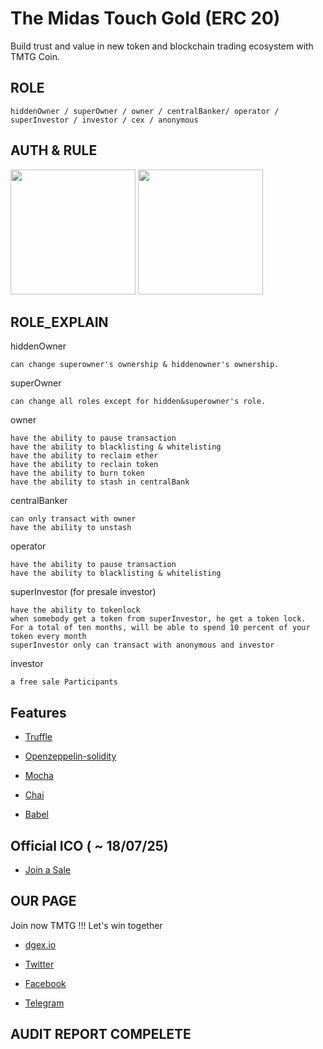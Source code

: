 # The Midas Touch Gold (ERC 20)
Build trust and value in new token and blockchain trading ecosystem with TMTG Coin.

## ROLE
```
hiddenOwner / superOwner / owner / centralBanker/ operator / superInvestor / investor / cex / anonymous
```
## AUTH & RULE
<div>
    <img width="200" src="https://user-images.githubusercontent.com/30589585/42782228-39503144-8983-11e8-8ae9-513a039f4d41.PNG">
    <img width="200" src="https://user-images.githubusercontent.com/30589585/42782258-558014c4-8983-11e8-90ed-3ede71f33287.PNG">

</div>

## ROLE_EXPLAIN


hiddenOwner
```
can change superowner's ownership & hiddenowner's ownership.
```

superOwner
```
can change all roles except for hidden&superowner's role. 
```

owner
```
have the ability to pause transaction 
have the ability to blacklisting & whitelisting
have the ability to reclaim ether
have the ability to reclain token
have the ability to burn token
have the ability to stash in centralBank
```

centralBanker
```
can only transact with owner
have the ability to unstash 
```

operator

```
have the ability to pause transaction
have the ability to blacklisting & whitelisting
```

superInvestor (for presale investor)

```
have the ability to tokenlock
when somebody get a token from superInvestor, he get a token lock.
For a total of ten months, will be able to spend 10 percent of your token every month
superInvestor only can transact with anonymous and investor
```

investor
```
a free sale Participants 
```

## Features 

* [Truffle](https://github.com/trufflesuite/truffle) 

* [Openzeppelin-solidity](https://github.com/OpenZeppelin/openzeppelin-solidity) 

* [Mocha](https://github.com/mochajs/mocha) 

* [Chai](https://github.com/chaijs/chai) 

* [Babel](https://github.com/babel/babel) 

## Official ICO ( ~ 18/07/25) 
* [Join a Sale](https://ico.dgex.io) 

## OUR PAGE
Join now TMTG !!! Let's win together

* [dgex.io](https://dgex.io) 

* [Twitter](https://twitter.com/tmtgdge)

* [Facebook](https://www.facebook.com/TheMidasTouchGold) 

* [Telegram](t.me/themidastoucgold) 


## AUDIT REPORT COMPELETE
